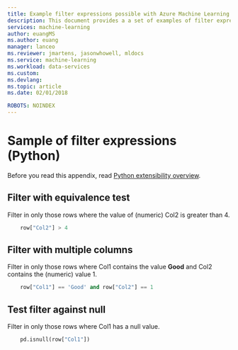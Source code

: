 ```yaml
---
title: Example filter expressions possible with Azure Machine Learning data preparation  | Microsoft Docs
description: This document provides a a set of examples of filter expressions possible with Azure Machine Learning data preparation
services: machine-learning
author: euangMS
ms.author: euang
manager: lanceo
ms.reviewer: jmartens, jasonwhowell, mldocs
ms.service: machine-learning
ms.workload: data-services
ms.custom: 
ms.devlang: 
ms.topic: article 
ms.date: 02/01/2018

ROBOTS: NOINDEX
---
```


# Sample of filter expressions (Python) 
Before you read this appendix, read [Python extensibility overview](data-prep-python-extensibility-overview.md).

## Filter with equivalence test
Filter in only those rows where the value of (numeric) Col2 is greater than 4. 

```python
    row["Col2"] > 4
```

## Filter with multiple columns 
Filter in only those rows where Col1 contains the value **Good** and Col2 contains the (numeric) value 1. 
```python
    row["Col1"] == 'Good' and row["Col2"] == 1
```

## Test filter against null
Filter in only those rows where Col1 has a null value. 
```python
    pd.isnull(row["Col1"])
```
